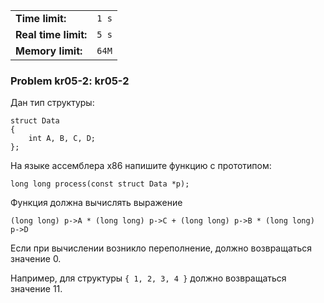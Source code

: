 |                      |       |
|----------------------|-------|
| **Time limit:**      | `1 s` |
| **Real time limit:** | `5 s` |
| **Memory limit:**    | `64M` |


### Problem kr05-2: kr05-2

Дан тип структуры:

    
    
    struct Data
    {
        int A, B, C, D;
    };

На языке ассемблера x86 напишите функцию с прототипом:

    
    
    long long process(const struct Data *p);

Функция должна вычислять выражение

    
    
    (long long) p->A * (long long) p->C + (long long) p->B * (long long) p->D

Если при вычислении возникло переполнение, должно возвращаться
значение 0.

Например, для структуры `{ 1, 2, 3, 4 }` должно возвращаться
значение 11.

